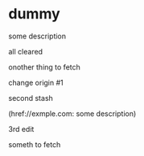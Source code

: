 # dummy

some description

all cleared

onother thing to fetch

change origin #1

second stash

(href://exmple.com: some description)

3rd edit

someth to fetch
